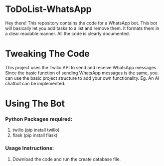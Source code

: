 # ToDoList-WhatsApp
Hey there! This repository contains the code for a WhatsApp bot. This bot will basically let you add tasks to a list and remove them. It formats them in a clear readable manner.
All the code is clearly documented.

# Tweaking The Code
This project uses the Twilio API to send and receive WhatsApp messages. Since the basic function of sending WhatsApp messages is the same, you can use the basic project structure to add your own functionality. Eg. An AI chatbot can be implemented.

# Using The Bot
### Python Packages required:
1. twilio (pip install twilio)
2. flask (pip install flask)

### Usage Instructions:
1. Download the code and run the create database file.
